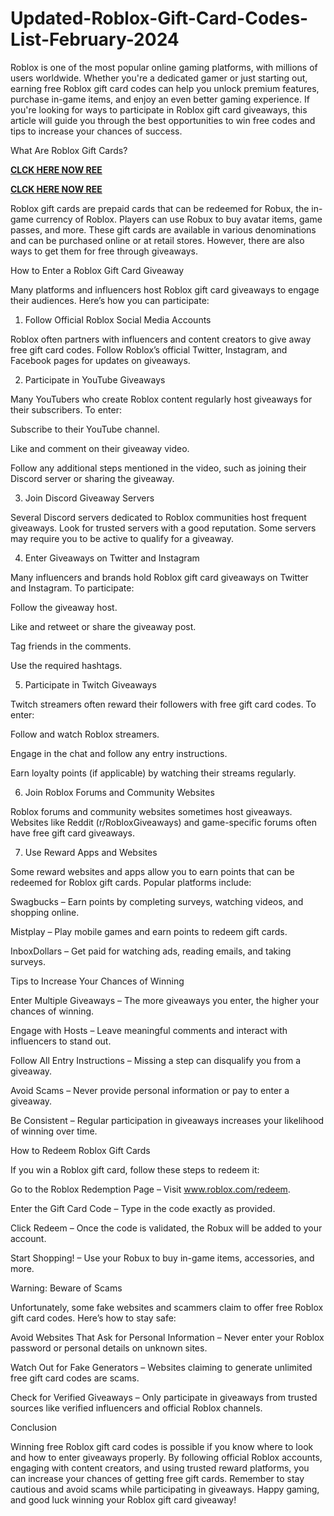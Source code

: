 # Updated-Roblox-Gift-Card-Codes-List-February-2024
Roblox is one of the most popular online gaming platforms, with millions of users worldwide. Whether you're a dedicated gamer or just starting out, earning free Roblox gift card codes can help you unlock premium features, purchase in-game items, and enjoy an even better gaming experience. If you're looking for ways to participate in Roblox gift card giveaways, this article will guide you through the best opportunities to win free codes and tips to increase your chances of success.

What Are Roblox Gift Cards?

**[CLCK HERE NOW REE](https://tinyurl.com/Robloxgiftcard2522)**

**[CLCK HERE NOW REE](https://tinyurl.com/Robloxgiftcard2522)**

Roblox gift cards are prepaid cards that can be redeemed for Robux, the in-game currency of Roblox. Players can use Robux to buy avatar items, game passes, and more. These gift cards are available in various denominations and can be purchased online or at retail stores. However, there are also ways to get them for free through giveaways.

How to Enter a Roblox Gift Card Giveaway

Many platforms and influencers host Roblox gift card giveaways to engage their audiences. Here’s how you can participate:

1. Follow Official Roblox Social Media Accounts

Roblox often partners with influencers and content creators to give away free gift card codes. Follow Roblox’s official Twitter, Instagram, and Facebook pages for updates on giveaways.

2. Participate in YouTube Giveaways

Many YouTubers who create Roblox content regularly host giveaways for their subscribers. To enter:

Subscribe to their YouTube channel.

Like and comment on their giveaway video.

Follow any additional steps mentioned in the video, such as joining their Discord server or sharing the giveaway.

3. Join Discord Giveaway Servers

Several Discord servers dedicated to Roblox communities host frequent giveaways. Look for trusted servers with a good reputation. Some servers may require you to be active to qualify for a giveaway.

4. Enter Giveaways on Twitter and Instagram

Many influencers and brands hold Roblox gift card giveaways on Twitter and Instagram. To participate:

Follow the giveaway host.

Like and retweet or share the giveaway post.

Tag friends in the comments.

Use the required hashtags.

5. Participate in Twitch Giveaways

Twitch streamers often reward their followers with free gift card codes. To enter:

Follow and watch Roblox streamers.

Engage in the chat and follow any entry instructions.

Earn loyalty points (if applicable) by watching their streams regularly.

6. Join Roblox Forums and Community Websites

Roblox forums and community websites sometimes host giveaways. Websites like Reddit (r/RobloxGiveaways) and game-specific forums often have free gift card giveaways.

7. Use Reward Apps and Websites

Some reward websites and apps allow you to earn points that can be redeemed for Roblox gift cards. Popular platforms include:

Swagbucks – Earn points by completing surveys, watching videos, and shopping online.

Mistplay – Play mobile games and earn points to redeem gift cards.

InboxDollars – Get paid for watching ads, reading emails, and taking surveys.

Tips to Increase Your Chances of Winning

Enter Multiple Giveaways – The more giveaways you enter, the higher your chances of winning.

Engage with Hosts – Leave meaningful comments and interact with influencers to stand out.

Follow All Entry Instructions – Missing a step can disqualify you from a giveaway.

Avoid Scams – Never provide personal information or pay to enter a giveaway.

Be Consistent – Regular participation in giveaways increases your likelihood of winning over time.

How to Redeem Roblox Gift Cards

If you win a Roblox gift card, follow these steps to redeem it:

Go to the Roblox Redemption Page – Visit www.roblox.com/redeem.

Enter the Gift Card Code – Type in the code exactly as provided.

Click Redeem – Once the code is validated, the Robux will be added to your account.

Start Shopping! – Use your Robux to buy in-game items, accessories, and more.

Warning: Beware of Scams

Unfortunately, some fake websites and scammers claim to offer free Roblox gift card codes. Here’s how to stay safe:

Avoid Websites That Ask for Personal Information – Never enter your Roblox password or personal details on unknown sites.

Watch Out for Fake Generators – Websites claiming to generate unlimited free gift card codes are scams.

Check for Verified Giveaways – Only participate in giveaways from trusted sources like verified influencers and official Roblox channels.

Conclusion

Winning free Roblox gift card codes is possible if you know where to look and how to enter giveaways properly. By following official Roblox accounts, engaging with content creators, and using trusted reward platforms, you can increase your chances of getting free gift cards. Remember to stay cautious and avoid scams while participating in giveaways. Happy gaming, and good luck winning your Roblox gift card giveaway!
